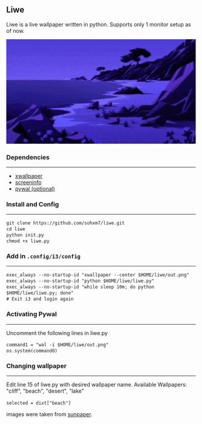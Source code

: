 ## Liwe 

Liwe is a live wallpaper written in python. Supports only 1 monitor setup as of now.

![wallpaper](images/liwe.gif)

### Dependencies
-----
+ [xwallpaper](https://archlinux.org/packages/community/x86_64/xwallpaper/)
+ [screeninfo](https://pypi.org/project/screeninfo/)
+ [pywal (optional)](https://github.com/dylanaraps/pywal)

### Install and Config
-----
```
git clone https://github.com/sohxm7/liwe.git
cd liwe
python init.py 
chmod +x liwe.py
```

### Add in ```.config/i3/config```
-----
```
exec_always --no-startup-id "xwallpaper --center $HOME/liwe/out.png"
exec_always --no-startup-id "python $HOME/liwe/liwe.py"
exec_always --no-startup-id "while sleep 10m; do python $HOME/liwe/liwe.py; done"
# Exit i3 and login again
```

### Activating Pywal
-----
Uncomment the following lines in liwe.py
```
command1 = "wal -i $HOME/liwe/out.png"
os.system(command0)
```

### Changing wallpaper
-----
Edit line 15 of liwe.py with desired wallpaper name.
Available Wallpapers: "cliff", "beach", "desert", "lake"

```selected = dixt["beach"]```



images were taken from [sunpaper](https://github.com/hexive/sunpaper).
